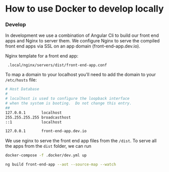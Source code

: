 # How to use Docker to develop locally

### Develop

In development we use a combination of Angular Cli to build our front end apps and Nginx to server them. 
We configure Nginx to serve the compiled front end apps via SSL on an app domain (front-end-app.dev.io).

Nginx template for a front end app: 

` .local/nginx/servers/dist/front-end-app.conf`

To map a domain to your localhost you'll need to add the domain to your `/etc/hosts` file:

```bash
# Host Database
#
# localhost is used to configure the loopback interface
# when the system is booting.  Do not change this entry.
##
127.0.0.1       localhost
255.255.255.255 broadcasthost
::1             localhost

127.0.0.1       front-end-app.dev.io

```

We use nginx to serve the front end app files from the `/dist`. 
To serve all the apps from the `dist` folder, we can run

```bash
docker-compose -f .docker/dev.yml up
```

```bash
ng build front-end-app --aot --source-map --watch
``` 